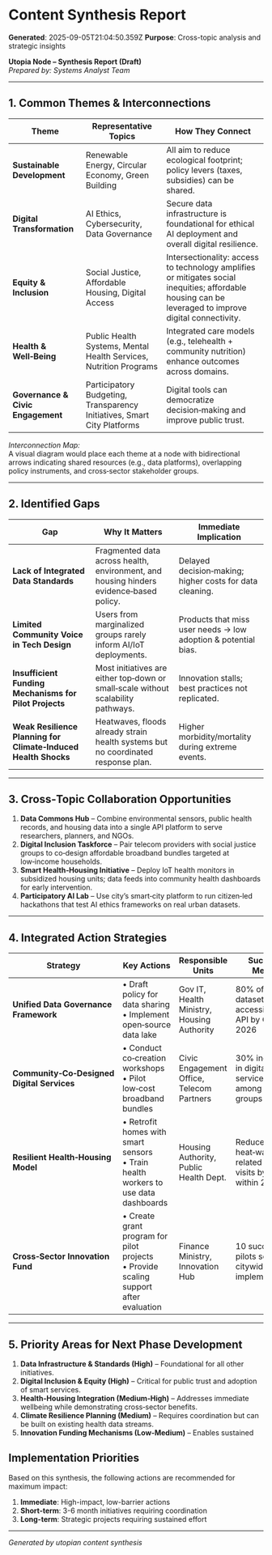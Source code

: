 # Content Synthesis Report

**Generated**: 2025-09-05T21:04:50.359Z
**Purpose**: Cross-topic analysis and strategic insights

**Utopia Node – Synthesis Report (Draft)**  
*Prepared by: Systems Analyst Team*  

---

## 1. Common Themes & Interconnections

| Theme | Representative Topics | How They Connect |
|-------|------------------------|-----------------|
| **Sustainable Development** | Renewable Energy, Circular Economy, Green Building | All aim to reduce ecological footprint; policy levers (taxes, subsidies) can be shared. |
| **Digital Transformation** | AI Ethics, Cybersecurity, Data Governance | Secure data infrastructure is foundational for ethical AI deployment and overall digital resilience. |
| **Equity & Inclusion** | Social Justice, Affordable Housing, Digital Access | Intersectionality: access to technology amplifies or mitigates social inequities; affordable housing can be leveraged to improve digital connectivity. |
| **Health & Well‑Being** | Public Health Systems, Mental Health Services, Nutrition Programs | Integrated care models (e.g., telehealth + community nutrition) enhance outcomes across domains. |
| **Governance & Civic Engagement** | Participatory Budgeting, Transparency Initiatives, Smart City Platforms | Digital tools can democratize decision‑making and improve public trust. |

*Interconnection Map:*  
A visual diagram would place each theme at a node with bidirectional arrows indicating shared resources (e.g., data platforms), overlapping policy instruments, and cross‑sector stakeholder groups.

---

## 2. Identified Gaps

| Gap | Why It Matters | Immediate Implication |
|-----|----------------|-----------------------|
| **Lack of Integrated Data Standards** | Fragmented data across health, environment, and housing hinders evidence‑based policy. | Delayed decision‑making; higher costs for data cleaning. |
| **Limited Community Voice in Tech Design** | Users from marginalized groups rarely inform AI/IoT deployments. | Products that miss user needs → low adoption & potential bias. |
| **Insufficient Funding Mechanisms for Pilot Projects** | Most initiatives are either top‑down or small‑scale without scalability pathways. | Innovation stalls; best practices not replicated. |
| **Weak Resilience Planning for Climate‑Induced Health Shocks** | Heatwaves, floods already strain health systems but no coordinated response plan. | Higher morbidity/mortality during extreme events. |

---

## 3. Cross‑Topic Collaboration Opportunities

1. **Data Commons Hub** – Combine environmental sensors, public health records, and housing data into a single API platform to serve researchers, planners, and NGOs.
2. **Digital Inclusion Taskforce** – Pair telecom providers with social justice groups to co‑design affordable broadband bundles targeted at low‑income households.
3. **Smart Health‑Housing Initiative** – Deploy IoT health monitors in subsidized housing units; data feeds into community health dashboards for early intervention.
4. **Participatory AI Lab** – Use city’s smart‑city platform to run citizen‑led hackathons that test AI ethics frameworks on real urban datasets.

---

## 4. Integrated Action Strategies

| Strategy | Key Actions | Responsible Units | Success Metric |
|----------|-------------|-------------------|----------------|
| **Unified Data Governance Framework** | • Draft policy for data sharing<br>• Implement open‑source data lake | Gov IT, Health Ministry, Housing Authority | 80% of datasets accessible via API by Q4 2026 |
| **Community‑Co‑Designed Digital Services** | • Conduct co‑creation workshops<br>• Pilot low‑cost broadband bundles | Civic Engagement Office, Telecom Partners | 30% increase in digital service uptake among target groups |
| **Resilient Health‑Housing Model** | • Retrofit homes with smart sensors<br>• Train health workers to use data dashboards | Housing Authority, Public Health Dept. | Reduce heat‑wave related ER visits by 15% within 2 years |
| **Cross‑Sector Innovation Fund** | • Create grant program for pilot projects<br>• Provide scaling support after evaluation | Finance Ministry, Innovation Hub | 10 successful pilots scaled to citywide implementation |

---

## 5. Priority Areas for Next Phase Development

1. **Data Infrastructure & Standards (High)** – Foundational for all other initiatives.
2. **Digital Inclusion & Equity (High)** – Critical for public trust and adoption of smart services.
3. **Health‑Housing Integration (Medium‑High)** – Addresses immediate wellbeing while demonstrating cross‑sector benefits.
4. **Climate Resilience Planning (Medium)** – Requires coordination but can be built on existing health data streams.
5. **Innovation Funding Mechanisms (Low‑Medium)** – Enables sustained

## Implementation Priorities
Based on this synthesis, the following actions are recommended for maximum impact:

1. **Immediate**: High-impact, low-barrier actions
2. **Short-term**: 3-6 month initiatives requiring coordination
3. **Long-term**: Strategic projects requiring sustained effort

---
*Generated by utopian content synthesis*
